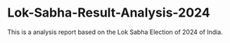 # Lok-Sabha-Result-Analysis-2024
 This is a analysis report based on the Lok Sabha Election of 2024 of India.
